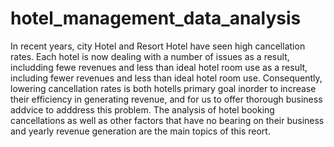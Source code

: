 # hotel_management_data_analysis
In recent years, city Hotel and Resort Hotel have seen high cancellation rates. Each hotel is now dealing with a number of issues as a result, includding fewe revenues and less than ideal hotel room use as a result, including fewer revenues and less than ideal hotel room use. Consequently, lowering cancellation rates is both hotells primary goal inorder to increase their efficiency in generating revenue, and for us to offer thorough business addvice to adddress this problem.
The analysis of hotel booking cancellations as well as other factors that have no bearing on their business and yearly revenue generation are the main topics of this reort.

